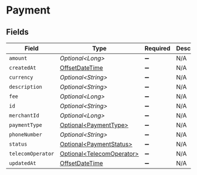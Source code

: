 # Payment


## Fields

| Field                                                                                     | Type                                                                                      | Required                                                                                  | Description                                                                               |
| ----------------------------------------------------------------------------------------- | ----------------------------------------------------------------------------------------- | ----------------------------------------------------------------------------------------- | ----------------------------------------------------------------------------------------- |
| `amount`                                                                                  | *Optional\<Long>*                                                                         | :heavy_minus_sign:                                                                        | N/A                                                                                       |
| `createdAt`                                                                               | [OffsetDateTime](https://docs.oracle.com/javase/8/docs/api/java/time/OffsetDateTime.html) | :heavy_minus_sign:                                                                        | N/A                                                                                       |
| `currency`                                                                                | *Optional\<String>*                                                                       | :heavy_minus_sign:                                                                        | N/A                                                                                       |
| `description`                                                                             | *Optional\<String>*                                                                       | :heavy_minus_sign:                                                                        | N/A                                                                                       |
| `fee`                                                                                     | *Optional\<Long>*                                                                         | :heavy_minus_sign:                                                                        | N/A                                                                                       |
| `id`                                                                                      | *Optional\<String>*                                                                       | :heavy_minus_sign:                                                                        | N/A                                                                                       |
| `merchantId`                                                                              | *Optional\<Long>*                                                                         | :heavy_minus_sign:                                                                        | N/A                                                                                       |
| `paymentType`                                                                             | [Optional\<PaymentType>](../../models/components/PaymentType.md)                          | :heavy_minus_sign:                                                                        | N/A                                                                                       |
| `phoneNumber`                                                                             | *Optional\<String>*                                                                       | :heavy_minus_sign:                                                                        | N/A                                                                                       |
| `status`                                                                                  | [Optional\<PaymentStatus>](../../models/components/PaymentStatus.md)                      | :heavy_minus_sign:                                                                        | N/A                                                                                       |
| `telecomOperator`                                                                         | [Optional\<TelecomOperator>](../../models/components/TelecomOperator.md)                  | :heavy_minus_sign:                                                                        | N/A                                                                                       |
| `updatedAt`                                                                               | [OffsetDateTime](https://docs.oracle.com/javase/8/docs/api/java/time/OffsetDateTime.html) | :heavy_minus_sign:                                                                        | N/A                                                                                       |